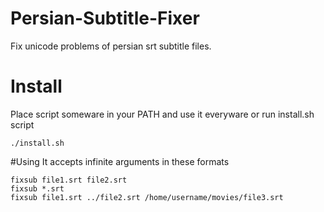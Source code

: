 # Persian-Subtitle-Fixer
Fix unicode problems of persian srt subtitle files.

# Install
Place script someware in your PATH and use it everyware or run install.sh script

    ./install.sh

#Using
It accepts infinite arguments in these formats

    fixsub file1.srt file2.srt
    fixsub *.srt
    fixsub file1.srt ../file2.srt /home/username/movies/file3.srt
